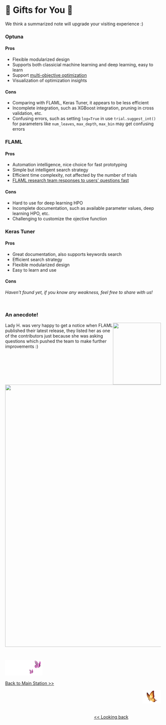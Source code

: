 # 💝 Gifts for You 💝

We think a summarized note will upgrade your visiting experience :)

### Optuna

#### Pros
* Flexible modularized design
* Supports both classicial machine learning and deep learning, easy to learn
* Support [multi-objective optimization][1]
* Visualization of optimization insights

#### Cons
* Comparing with FLAML, Keras Tuner, it appears to be less efficient
* Incomplete integration, such as XGBoost integration, pruning in cross validation, etc.
* Confusing errors, such as setting `log=True` in use `trial.suggest_int()` for parameters like `num_leaves`, `max_depth`, `max_bin` may get confusing errors
  
### FLAML

#### Pros
* Automation intelligence, nice choice for fast prototyping
* Simple but intelligent search strategy
* Efficient time complexity, not affected by the number of trials
* [FLAML research team responses to users' questions fast][2]


#### Cons
* Hard to use for deep learning HPO
* Incomplete documentation, such as available parameter values, deep learning HPO, etc.
* Challenging to customize the ojective function

### Keras Tuner

#### Pros
* Great documentation, also supports keywords search
* Efficient search strategy
* Flexible modularized design
* Easy to learn and use

#### Cons

<i>Haven't found yet, if you know any weakness, feel free to share with us!</i>

<p>&nbsp</p>

### An anecdote!

<p>
<img align="right" src="https://github.com/lady-h-world/My_Garden/blob/main/images/miss_mooncake.png" width="155" height="200" /></p>

Lady H. was very happy to get a notice when FLAML published their latest release, they listed her as one of the contributors just because she was asking questions which pushed the team to make further improvements :)

<p align="center">
<img src="https://github.com/lady-h-world/My_Garden/blob/main/images/The_Queen_images/flaml_my_name.png" width="578" height="848" />
</p>


#
<p align="left">
<img src="https://github.com/lady-h-world/My_Garden/blob/main/images/follow_us.png" width="120" height="50" />
</p>

[Back to Main Station >>][4]

<p align="right">
<img src="https://github.com/lady-h-world/My_Garden/blob/main/images/going_back.png" width="60" height="44" />
</p>

&nbsp;&nbsp;&nbsp;&nbsp;&nbsp;&nbsp;&nbsp;&nbsp;&nbsp;&nbsp;&nbsp;&nbsp;&nbsp;&nbsp;&nbsp;&nbsp;&nbsp;&nbsp;&nbsp;&nbsp;&nbsp;&nbsp;&nbsp;&nbsp;&nbsp;&nbsp;&nbsp;&nbsp;&nbsp;&nbsp;&nbsp;&nbsp;&nbsp;&nbsp;&nbsp;&nbsp;&nbsp;&nbsp;&nbsp;&nbsp;&nbsp;&nbsp;&nbsp;&nbsp;&nbsp;&nbsp;&nbsp;&nbsp;&nbsp;&nbsp;&nbsp;&nbsp;&nbsp;&nbsp;&nbsp;&nbsp;&nbsp;&nbsp;&nbsp;&nbsp;&nbsp;&nbsp;&nbsp;&nbsp;&nbsp;&nbsp;&nbsp;&nbsp;&nbsp;&nbsp;&nbsp;&nbsp;&nbsp;&nbsp;&nbsp;&nbsp;&nbsp;&nbsp;&nbsp;&nbsp;&nbsp;&nbsp;&nbsp;&nbsp;&nbsp;&nbsp;&nbsp;&nbsp;&nbsp;&nbsp;&nbsp;&nbsp;&nbsp;&nbsp;&nbsp;&nbsp;&nbsp;&nbsp;&nbsp;&nbsp;&nbsp;&nbsp;&nbsp;&nbsp;&nbsp;&nbsp;&nbsp;&nbsp;&nbsp;&nbsp;&nbsp;&nbsp;&nbsp;&nbsp;&nbsp;&nbsp;&nbsp;&nbsp;&nbsp;&nbsp;&nbsp;&nbsp;&nbsp;&nbsp;&nbsp;&nbsp;&nbsp;&nbsp;&nbsp;&nbsp;&nbsp;&nbsp;&nbsp;&nbsp;&nbsp;&nbsp;&nbsp;&nbsp;&nbsp;&nbsp;&nbsp;&nbsp;&nbsp;&nbsp;&nbsp;&nbsp;&nbsp;&nbsp;&nbsp;&nbsp;&nbsp;&nbsp;&nbsp;&nbsp;&nbsp;&nbsp;&nbsp;&nbsp;&nbsp;&nbsp;&nbsp;&nbsp;&nbsp;&nbsp;&nbsp;&nbsp;&nbsp;&nbsp;&nbsp;&nbsp;&nbsp;&nbsp;&nbsp;&nbsp;&nbsp;&nbsp;&nbsp;&nbsp;&nbsp;&nbsp;&nbsp;&nbsp;&nbsp;&nbsp;&nbsp;&nbsp;&nbsp;&nbsp;&nbsp;&nbsp;&nbsp;&nbsp;&nbsp;&nbsp;&nbsp;&nbsp;&nbsp;&nbsp;&nbsp;&nbsp; [<< Looking back][3]
 


[1]:https://optuna.readthedocs.io/en/v2.7.0/tutorial/20_recipes/002_multi_objective.html
[2]:https://github.com/microsoft/FLAML/discussions
[3]:https://github.com/lady-h-world/My_Garden/blob/main/reading_pages/param_tuning_6.md
[4]:https://github.com/lady-h-world/My_Garden/blob/main/reading_pages/tour_guide.md#main-station-
